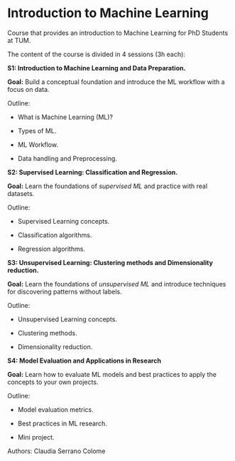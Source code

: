 # Introduction to Machine Learning

Course that provides an introduction to Machine Learning for PhD Students at TUM.

The content of the course is divided in 4 sessions (3h each):

**S1: Introduction to Machine Learning and Data Preparation.** 

  **Goal:** Build a conceptual foundation and introduce the ML workflow with a focus on data.
    
  Outline:
    
   - What is Machine Learning (ML)?
      
   - Types of ML.
      
   - ML Workflow.
      
   - Data handling and Preprocessing.
      
**S2: Supervised Learning: Classification and Regression.**
    
  **Goal:** Learn the foundations of *supervised ML* and practice with real datasets.
    
  Outline:
  
   - Supervised Learning concepts.
  
   - Classification algorithms.

   - Regression algorithms.
      
**S3: Unsupervised Learning: Clustering methods and Dimensionality reduction.**
  
  **Goal:** Learn the foundations of *unsupervised ML* and introduce techniques for discovering patterns without labels.
  
  Outline:
      
   - Unsupervised Learning concepts.
  
   - Clustering methods.
      
   - Dimensionality reduction.
      
**S4: Model Evaluation and Applications in Research**

  **Goal:** Learn how to evaluate ML models and best practices to apply the concepts to your own projects.
    
  Outline:
  
  - Model evaluation metrics.
  
  - Best practices in ML research.
  
  - Mini project.

Authors: Claudia Serrano Colome


